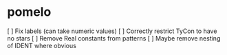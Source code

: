 # pomelo

[ ] Fix labels (can take numeric values)
[ ] Correctly restrict TyCon to have no stars
[ ] Remove Real constants from patterns
[ ] Maybe remove nesting of IDENT where obvious
